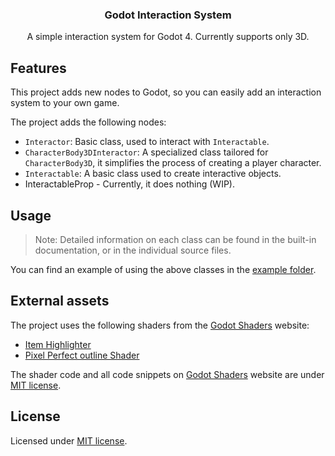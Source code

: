 <div align="center">
	<h3>Godot Interaction System</h3>
	<p />
	<p>A simple interaction system for Godot 4. Currently supports only 3D.</p>
</div>

## Features

This project adds new nodes to Godot, so you can easily add an interaction system to your own game.

The project adds the following nodes:

- `Interactor`: Basic class, used to interact with `Interactable`.
- `CharacterBody3DInteractor`: A specialized class tailored for `CharacterBody3D`, it simplifies the process of creating a player character.
- `Interactable`: A basic class used to create interactive objects.
- InteractableProp - Currently, it does nothing (WIP).

## Usage

> Note: Detailed information on each class can be found in the built-in documentation, or in the individual source files.

You can find an example of using the above classes in the [example folder](https://github.com/MASSHUU12/godot-interaction/tree/main/example).

## External assets

The project uses the following shaders from the [Godot Shaders](https://godotshaders.com/shader/collectable-item-shining-highlight/) website:

- [Item Highlighter](https://godotshaders.com/shader/collectable-item-shining-highlight/)
- [Pixel Perfect outline Shader](https://godotshaders.com/shader/pixel-perfect-outline-shader/)

The shader code and all code snippets on [Godot Shaders](https://godotshaders.com/shader/collectable-item-shining-highlight/) website are under [MIT license](https://opensource.org/licenses/MIT).

## License

Licensed under [MIT license](./LICENSE).
